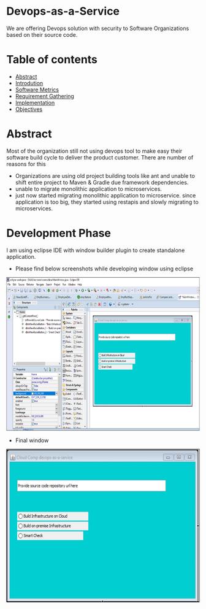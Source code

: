 # Devops-as-a-Service
We are offering Devops solution with security to Software Organizations based on their source code. 

Table of contents
=================

<!--ts-->
   * [Abstract](#abstract)
   * [Introdution](#introduction)
   * [Software Metrics](#software-metrics)
   * [Requirement Gathering](#requirement-gathering)
   * [Implementation](#implementation)
   * [Objectives](#objectives)
<!--te-->

Abstract
========
Most of the organization still not using devops tool to make easy their software build cycle to deliver the product customer. 
There are number of reasons for this
- Organizations are using old project building tools like ant and unable to shift entire project to Maven & Gradle due framework dependencies.
- unable to migrate monolithic application to microservices.
- just now started migrating monolithic application to microservice. since application is too big, they started using restapis and slowly migrating to microservices.


Development Phase
=================
I am using eclipse IDE with window builder plugin to create standalone application. </br>

* Please find below screenshots while developing window using eclipse 

<p align="center"><img width="800" height="400" src=".images/eclise_windows_builder.PNG"></p>

* Final window 

<p align="center"><img width="800" height="400" src=".images/development.PNG"></p>

